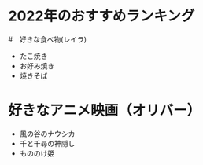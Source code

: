 # 2022年のおすすめランキング

#　好きな食べ物(レイラ)
- たこ焼き
- お好み焼き
- 焼きそば

# 好きなアニメ映画（オリバー）
- 風の谷のナウシカ
- 千と千尋の神隠し
- もののけ姫
